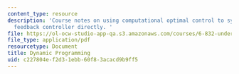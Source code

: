 ```yaml
---
content_type: resource
description: 'Course notes on using computational optimal control to synthesize a
  feedback controller directly. '
file: https://ol-ocw-studio-app-qa.s3.amazonaws.com/courses/6-832-underactuated-robotics-spring-2009/c227804ef2d31ebb60f83acacd9b9ff5_MIT6_832s09_read_ch09.pdf
file_type: application/pdf
resourcetype: Document
title: Dynamic Programming
uid: c227804e-f2d3-1ebb-60f8-3acacd9b9ff5
---
```

